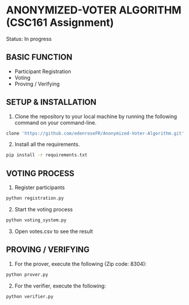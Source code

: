 # ANONYMIZED-VOTER ALGORITHM (CSC161 Assignment)

Status: In progress

## BASIC FUNCTION
- Participant Registration
- Voting
- Proving / Verifying

## SETUP & INSTALLATION
1. Clone the repository to your local machine by running the following command on your command-line.
```bash
clone 'https://github.com/edenroseFR/Anonymized-Voter-Algorithm.git'
```
2. Install all the requirements.
```bash
pip install -r requirements.txt
```


## VOTING PROCESS
1. Register participants
```bash
python registration.py
```
2. Start the voting process
```bash
python voting_system.py
```
3. Open votes.csv to see the result

## PROVING / VERIFYING
1. For the prover, execute the following (Zip code: 8304):
```bash
python prover.py
```
2. For the verifier, execute the following:
```bash
python verifier.py
```